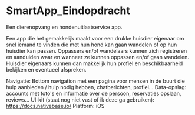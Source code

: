 # SmartApp_Eindopdracht
Een dierenopvang en hondenuitlaatservice app.

Een app die het gemakkelijk maakt voor een drukke huisdier eigenaar om snel iemand te vinden die met hun hond kan gaan wandelen of op hun huisdier kan passen. Oppassers en/of wandelaars kunnen zich registreren en aanduiden waar en wanneer ze kunnen oppassen en/of gaan wandelen. Huisdier eigenaars kunnen dan makkelijk hun profiel en beschikbaarheid bekijken en eventueel afspreken. 

Navigatie: Bottom navigation met een pagina voor mensen in de buurt die hulp aanbieden / hulp nodig hebben, chatberichten, profiel...
Data-opslag: accounts met foto's en informatie over de persoon, reservaties opslaan, reviews...
UI-kit (staat nog niet vast of ik deze ga gebruiken): https://docs.nativebase.io/
Platform: iOS
